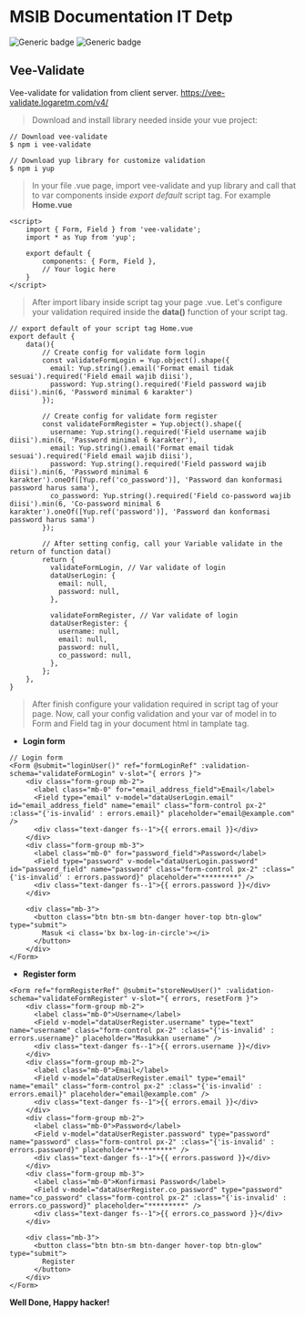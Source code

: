 # MSIB Documentation IT Detp
![Generic badge](https://img.shields.io/badge/MSIB-IT_Detpartment-green.svg) ![Generic badge](https://img.shields.io/badge/MSIB-Batch_6-red.svg)

## Vee-Validate
Vee-validate for validation from client server. https://vee-validate.logaretm.com/v4/
> Download and install library needed inside your vue project:

```
// Download vee-validate
$ npm i vee-validate

// Download yup library for customize validation
$ npm i yup
```

> In your file .vue page, import vee-validate and yup library and call that to var components inside *export default* script tag. For example **Home.vue**
```
<script>
    import { Form, Field } from 'vee-validate';
    import * as Yup from 'yup';
    
    export default {
        components: { Form, Field },
        // Your logic here
    }
</script>
```

> After import libary inside script tag your page .vue. Let's configure your validation required inside the **data()** function of your script tag.

```
// export default of your script tag Home.vue
export default {
    data(){
        // Create config for validate form login
        const validateFormLogin = Yup.object().shape({
          email: Yup.string().email('Format email tidak sesuai').required('Field email wajib diisi'),
          password: Yup.string().required('Field password wajib diisi').min(6, 'Password minimal 6 karakter')
        });
        
        // Create config for validate form register
        const validateFormRegister = Yup.object().shape({
          username: Yup.string().required('Field username wajib diisi').min(6, 'Password minimal 6 karakter'),
          email: Yup.string().email('Format email tidak sesuai').required('Field email wajib diisi'),
          password: Yup.string().required('Field password wajib diisi').min(6, 'Password minimal 6 karakter').oneOf([Yup.ref('co_password')], 'Password dan konformasi password harus sama'),
          co_password: Yup.string().required('Field co-password wajib diisi').min(6, 'Co-password minimal 6 karakter').oneOf([Yup.ref('password')], 'Password dan konformasi password harus sama')
        });

        // After setting config, call your Variable validate in the return of function data()
        return {
          validateFormLogin, // Var validate of login
          dataUserLogin: {
            email: null,
            password: null,
          },
          
          validateFormRegister, // Var validate of login
          dataUserRegister: {
            username: null,
            email: null,
            password: null,
            co_password: null,
          },
        };
    },
}
```
> After finish configure your validation required in script tag of your page. Now, call your config validation and your var of model in to Form and Field tag in your document html in tamplate tag.
- **Login form**
```
// Login form
<Form @submit="loginUser()" ref="formLoginRef" :validation-schema="validateFormLogin" v-slot="{ errors }">
    <div class="form-group mb-2">
      <label class="mb-0" for="email_address_field">Email</label>
      <Field type="email" v-model="dataUserLogin.email" id="email_address_field" name="email" class="form-control px-2" :class="{'is-invalid' : errors.email}" placeholder="email@example.com" />
      <div class="text-danger fs--1">{{ errors.email }}</div>
    </div>
    <div class="form-group mb-3">
      <label class="mb-0" for="password_field">Password</label>
      <Field type="password" v-model="dataUserLogin.password" id="password_field" name="password" class="form-control px-2" :class="{'is-invalid' : errors.password}" placeholder="*********" />
      <div class="text-danger fs--1">{{ errors.password }}</div>
    </div>
    
    <div class="mb-3">
      <button class="btn btn-sm btn-danger hover-top btn-glow" type="submit">
        Masuk <i class='bx bx-log-in-circle'></i>
      </button>
    </div>
</Form>
```
- **Register form**
```
<Form ref="formRegisterRef" @submit="storeNewUser()" :validation-schema="validateFormRegister" v-slot="{ errors, resetForm }">
    <div class="form-group mb-2">
      <label class="mb-0">Username</label>
      <Field v-model="dataUserRegister.username" type="text" name="username" class="form-control px-2" :class="{'is-invalid' : errors.username}" placeholder="Masukkan username" />
      <div class="text-danger fs--1">{{ errors.username }}</div>
    </div>
    <div class="form-group mb-2">
      <label class="mb-0">Email</label>
      <Field v-model="dataUserRegister.email" type="email" name="email" class="form-control px-2" :class="{'is-invalid' : errors.email}" placeholder="email@example.com" />
      <div class="text-danger fs--1">{{ errors.email }}</div>
    </div>
    <div class="form-group mb-2">
      <label class="mb-0">Password</label>
      <Field v-model="dataUserRegister.password" type="password" name="password" class="form-control px-2" :class="{'is-invalid' : errors.password}" placeholder="*********" />
      <div class="text-danger fs--1">{{ errors.password }}</div>
    </div>
    <div class="form-group mb-3">
      <label class="mb-0">Konfirmasi Password</label>
      <Field v-model="dataUserRegister.co_password" type="password" name="co_password" class="form-control px-2" :class="{'is-invalid' : errors.co_password}" placeholder="*********" />
      <div class="text-danger fs--1">{{ errors.co_password }}</div>
    </div>
    
    <div class="mb-3">
      <button class="btn btn-sm btn-danger hover-top btn-glow" type="submit">
        Register
      </button>
    </div>
</Form>
```

**Well Done, Happy hacker!**
